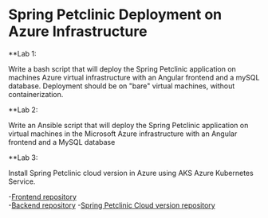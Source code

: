 # Spring Petclinic Deployment on Azure Infrastructure

\*\*Lab 1:

Write a bash script that will deploy the Spring Petclinic application on machines
Azure virtual infrastructure with an Angular frontend and a mySQL database. Deployment
should be on "bare" virtual machines, without containerization.

\*\*Lab 2:

Write an Ansible script that will deploy the Spring Petclinic application on virtual machines in the Microsoft Azure infrastructure with an Angular frontend and a MySQL database

\*\*Lab 3:

Install Spring Petclinic cloud version in Azure using AKS Azure Kubernetes Service.

-[Frontend repository](https://github.com/spring-petclinic/spring-petclinic-angular)  
-[Backend repository](https://github.com/spring-petclinic/spring-petclinic-rest) -[Spring Petclinic Cloud version repository](https://github.com/spring-petclinic/spring-petclinic-cloud)
